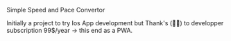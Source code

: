 Simple Speed and Pace Convertor 

Initially a project to try Ios App development but Thank's (🖕🏼) to developper subscription 99$/year -> this end as a PWA.

